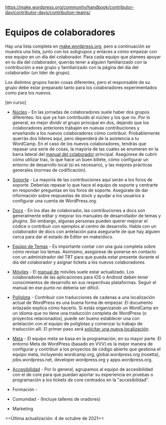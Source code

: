 https://make.wordpress.org/community/handbook/contributor-day/contributor-days/contribution-teams/

# Equipos de colaboradores

Hay una lista completa en [make.wordpress.org](https://make.wordpess.org), pero a continuación se muestra una lista, junto con los subgrupos y enlaces a cómo empezar con ese equipo en un día del colaborador. Para cada equipo que planees apoyar en tu día del colaborador, querrás tener a alguien familiarizado con la contribución a ese grupo y familiarizado con la página del día del colaborador (un líder de grupo).

Los distintos grupos harán cosas diferentes, pero el responsable de su grupo debe estar preparado tanto para los colaboradores experimentados como para los nuevos.

[en curso]

- [Núcleo](https://make.wordpress.org/core/handbook/about/getting-started-at-a-contributor-day/) - En las jornadas de colaboradores suele haber dos grupos diferentes: los que ya han contribuido al núcleo y los que no. Por lo general, es mejor dividir el grupo principal en dos, dejando que los colaboradores anteriores trabajen en nuevas contribuciones y enseñando a los nuevos colaboradores cómo contribuir. Probablemente querrás dos líderes aquí, pero dependerá de la asistencia a tu WordCamp. En el caso de los nuevos colaboradores, tendrás que repasar una serie de cosas, la mayoría de las cuales se enumeran en la barra lateral del [manual del colaborador](https://make.wordpress.org/core/handbook/) principal. Asegúrese de cubrir cómo utilizar trac, lo que hace un buen billete, cómo configurar un entorno de desarrollo local (si es necesario), y las mejores prácticas generales (normas de codificación).  
      
- [Soporte](https://make.wordpress.org/support/handbook/getting-started/getting-started-at-a-contributor-day/) - La mayoría de las contribuciones aquí serán a los foros de soporte. Deberías repasar lo que hace el equipo de soporte y centrarte en responder preguntas en los foros de soporte. Asegúrate de dar información sobre respuestas de stock y ayudar a los usuarios a configurar una cuenta de WordPress.org.  
      
- [Docs](https://make.wordpress.org/docs/handbook/about-the-docs-team/get-involved/getting-started-at-a-contributor-day/) - En los días de colaborador, las contribuciones a docs son generalmente editar y mejorar los manuales de desarrollador de temas y plugins. Sin embargo, algunas personas pueden querer mejorar el códice o contribuir con ejemplos al centro de desarrollo. Habla con un colaborador de docs con antelación para asegurarte de que hay alguien cerca para dar el estado de Editor en make/docs.  
      
- [Equipo de Temas](https://make.wordpress.org/themes/handbook/get-involved/getting-started-at-a-contribution-day/) - Es importante contar con una guía completa sobre cómo revisar los temas. Asimismo, asegúrese de ponerse en contacto con un administrador del TRT para que pueda estar presente durante el día del colaborador y asignar tickets a los nuevos colaboradores.  
      
- [Móviles](https://make.wordpress.org/mobile/handbook/general-guides/getting-started-at-a-contributor-day/) - El [manual de](https://make.wordpress.org/mobile/handbook/) móviles suele estar actualizado. Los colaboradores de las aplicaciones para iOS o Android deben tener conocimientos de desarrollo en sus respectivas plataformas. Seguir el manual en ese punto no debería ser difícil.  
      
- [Políglota](https://make.wordpress.org/polyglots/handbook/about/get-involved/getting-started-at-a-contributor-day/) - Contribuir con traducciones de cadenas a una localización actual de WordPress es una buena forma de empezar. El documento enlazado explica cómo hacerlo. Si estás organizando un WordCamp en un idioma que no tiene una traducción completa de WordPress (o proyectos relacionados), puede ser bueno establecer una con antelación con el equipo de políglotas y comenzar tu trabajo de traducción allí. El primer paso será [solicitar una nueva localización](https://make.wordpress.org/polyglots/handbook/translating/requesting-a-new-locale/).  
      
- [Meta](https://make.wordpress.org/meta/handbook/about/contributor-day/) - El equipo meta se basa en la programación, en su mayor parte. El entorno Meta de WordPress (basado en VVV) es la mejor manera de configurar y contribuir a los proyectos de código abierto que gestiona el equipo meta, incluyendo wordcamp.org, global.wordpress.org (rosetta), jobs.wordpress.net, developer.wordpress.org y apps.wordpress.org.  
      
- [Accesibilidad](https://make.wordpress.org/accessibility/getting-started-at-a-contributory-day/) - Por lo general, agrupamos al equipo de accesibilidad con el de core para que puedan aportar su experiencia en pruebas o programación a los tickets de core centrados en la "accesibilidad".  
      
- Formación -  
      
- Comunidad - (Incluye talleres de oradores)  
      
- Marketing

==Última actualización: 4 de octubre de 2021==